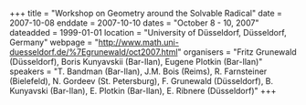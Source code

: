+++
title = "Workshop on Geometry around the Solvable Radical"
date = 2007-10-08
enddate = 2007-10-10
dates = "October 8 - 10, 2007"
dateadded = 1999-01-01
location = "University of Düsseldorf, Düsseldorf, Germany"
webpage = "http://www.math.uni-duesseldorf.de/%7Egrunewald/oct2007.html"
organisers = "Fritz Grunewald (Düsseldorf), Boris Kunyavskii (Bar-Ilan), Eugene Plotkin (Bar-Ilan)"
speakers = "T. Bandman (Bar-Ilan), J.M. Bois (Reims), R. Farnsteiner (Bielefeld), N. Gordeev (St. Petersburg), F. Grunewald (Düsseldorf), B. Kunyavski (Bar-Ilan), E. Plotkin (Bar-Ilan), E. Ribnere (Düsseldorf)"
+++
